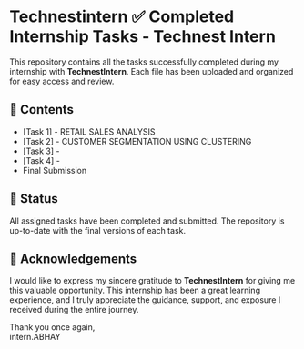 # Technestintern ✅ Completed Internship Tasks - Technest Intern

This repository contains all the tasks successfully completed during my internship with **TechnestIntern**. Each file has been uploaded and organized for easy access and review.

## 📁 Contents
- [Task 1] - RETAIL SALES ANALYSIS
- [Task 2] - CUSTOMER SEGMENTATION USING CLUSTERING
- [Task 3] -
- [Task 4] -
- Final Submission

## 🎯 Status
All assigned tasks have been completed and submitted. The repository is up-to-date with the final versions of each task.

## 🙏 Acknowledgements
I would like to express my sincere gratitude to **TechnestIntern** for giving me this valuable opportunity. This internship has been a great learning experience, and I truly appreciate the guidance, support, and exposure I received during the entire journey.

Thank you once again,  
intern.ABHAY
